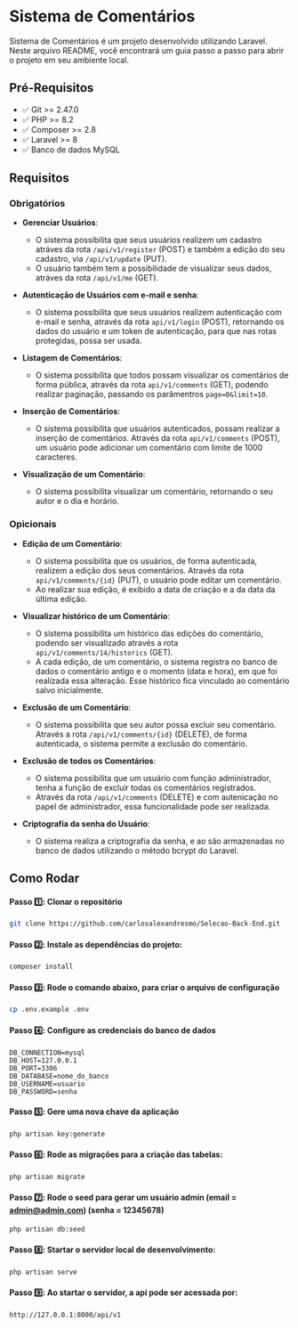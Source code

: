 # **Sistema de Comentários**

Sistema de Comentários é um projeto desenvolvido utilizando Laravel. Neste arquivo README, você encontrará um guia passo a passo para abrir o projeto em seu ambiente local.

## Pré-Requisitos

-   ✅ Git >= 2.47.0
-   ✅ PHP >= 8.2
-   ✅ Composer >= 2.8
-   ✅ Laravel >= 8
-   ✅ Banco de dados MySQL

## Requisitos

### Obrigatórios

-   **Gerenciar Usuários**:

    -   O sistema possibilita que seus usuários realizem um cadastro atráves da rota `/api/v1/register` (POST) e também a edição do seu cadastro, via `/api/v1/update` (PUT).
    -   O usuário também tem a possibilidade de visualizar seus dados, atráves da rota `/api/v1/me` (GET).

-   **Autenticação de Usuários com e-mail e senha**:

    -   O sistema possibilita que seus usuários realizem autenticação com e-mail e senha, através da rota `api/v1/login` (POST), retornando os dados do usuário e um token de autenticação, para que nas rotas protegidas, possa ser usada.

-   **Listagem de Comentários**:

    -   O sistema possibilita que todos possam visualizar os comentários de forma pública, através da rota `api/v1/comments` (GET), podendo realizar paginação, passando os parâmentros `page=0&limit=10`.

-   **Inserção de Comentários**:

    -   O sistema possibilita que usuários autenticados, possam realizar a inserção de comentários. Através da rota `api/v1/comments` (POST), um usuário pode adicionar um comentário com limite de 1000 caracteres.

-   **Visualização de um Comentário**:
    -   O sistema possibilita visualizar um comentário, retornando o seu autor e o dia e horário.

### Opicionais

-   **Edição de um Comentário**:

    -   O sistema possibilita que os usuários, de forma autenticada, realizem a edição dos seus comentários. Através da rota `api/v1/comments/{id}` (PUT), o usuário pode editar um comentário.
    -   Ao realizar sua edição, é exibido a data de criação e a da data da última edição.

-   **Visualizar histórico de um Comentário**:

    -   O sistema possibilita um histórico das edições do comentário, podendo ser visualizado através a rota `api/v1/comments/14/historics` (GET).
    -   A cada edição, de um comentário, o sistema registra no banco de dados o comentário antigo e o momento (data e hora), em que foi realizada essa alteração. Esse histórico fica vinculado ao comentário salvo inicialmente.

-   **Exclusão de um Comentário**:

    -   O sistema possibilita que seu autor possa excluir seu comentário. Através a rota `/api/v1/comments/{id}` (DELETE), de forma autenticada, o sistema permite a exclusão do comentário.

-   **Exclusão de todos os Comentários**:

    -   O sistema possibilita que um usuário com função administrador, tenha a função de excluir todas os comentários registrados.
    -   Através da rota `/api/v1/comments` (DELETE) e com autenicação no papel de administrador, essa funcionalidade pode ser realizada.

-   **Criptografia da senha do Usuário**:

    -   O sistema realiza a criptografia da senha, e ao são armazenadas no banco de dados
        utilizando o método bcrypt do Laravel.

## Como Rodar

#### Passo 1️⃣: Clonar o repositório

```bash
git clone https://github.com/carlosalexandresmo/Selecao-Back-End.git
```

#### Passo 2️⃣: Instale as dependências do projeto:

```sh
composer install
```

#### Passo 3️⃣: Rode o comando abaixo, para criar o arquivo de configuração

```sh
cp .env.example .env
```

#### Passo 4️⃣: Configure as credenciais do banco de dados

```dosini
DB_CONNECTION=mysql
DB_HOST=127.0.0.1
DB_PORT=3306
DB_DATABASE=nome_do_banco
DB_USERNAME=usuario
DB_PASSWORD=senha
```

#### Passo 5️⃣: Gere uma nova chave da aplicação

```sh
php artisan key:generate
```

#### Passo 6️⃣: Rode as migrações para a criação das tabelas:

```sh
php artisan migrate
```

#### Passo 7️⃣: Rode o seed para gerar um usuário admin (email = admin@admin.com) (senha = 12345678)

```sh
php artisan db:seed
```

#### Passo 8️⃣: Startar o servidor local de desenvolvimento:

```sh
php artisan serve
```

#### Passo 9️⃣: Ao startar o servidor, a api pode ser acessada por:

```sh
http://127.0.0.1:8000/api/v1
```
